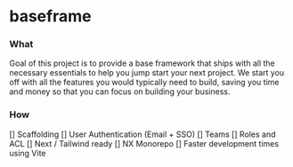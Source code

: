 # baseframe

### What
Goal of this project is to provide a base framework that ships with all the necessary essentials to help you jump start your next project. 
We start you off with all the features you would typically need to build, saving you time and money so that you can focus on building your business.

### How
[] Scaffolding
[] User Authentication (Email + SSO)
[] Teams 
[] Roles and ACL
[] Next / Tailwind ready
[] NX Monorepo 
[] Faster development times using Vite 
